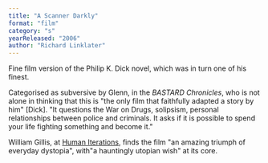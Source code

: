 ```yaml
---
title: "A Scanner Darkly"
format: "film"
category: "s"
yearReleased: "2006"
author: "Richard Linklater"
---
```

Fine film version of the Philip K. Dick novel, which was  in turn one of his finest. 

Categorised as subversive by Glenn, in the _BASTARD Chronicles_, who is not alone in  thinking that this is "the only film that faithfully adapted a story by him"  [Dick]. "It questions the War on Drugs, solipsism, personal relationships  between police and criminals. It asks if it is possible to spend your life  fighting something and become it."

William Gillis, at <a href="http://humaniterations.net/2009/12/31/top-10-sf-films-of-the-decade/">Human Iterations</a>, finds the film "an amazing triumph of everyday dystopia", with"a hauntingly utopian wish" at its core.

